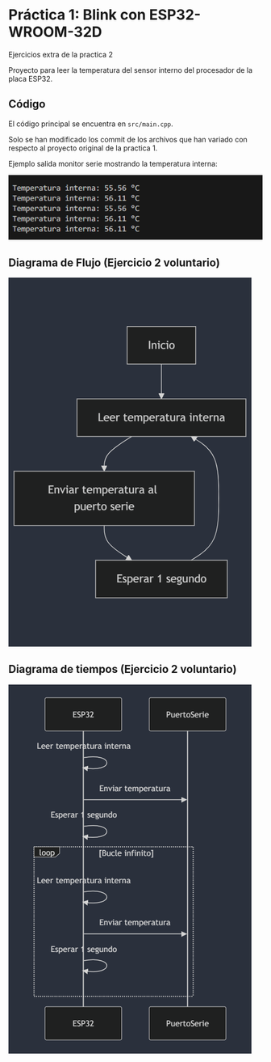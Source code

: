 # Práctica 1: Blink con ESP32-WROOM-32D

Ejercicios extra de la practica 2

Proyecto para leer la temperatura del sensor interno del procesador de la placa ESP32.

## Código
El código principal se encuentra en `src/main.cpp`.

Solo se han modificado los commit de los archivos que han variado con respecto al proyecto original de la practica 1.


Ejemplo salida monitor serie mostrando la temperatura interna:

![Ejemplo salida monitor serie variando la posición del potenciómetro](images/salida_monitorserie_ejercicio2voluntario.png)

## Diagrama de Flujo (Ejercicio 2 voluntario)
![Diagrama de Flujo](images/diagrama_flujo_ejercicio2voluntario.png)

## Diagrama de tiempos (Ejercicio 2 voluntario)
![Diagrama de tiempos](images/diagrama_tiempos_ejercicio2voluntario.png)